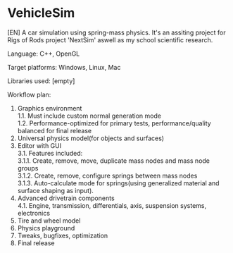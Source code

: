 # VehicleSim
[EN] A car simulation using spring-mass physics. It's an assiting project for Rigs of Rods project 'NextSim' aswell as my school scientific research.

Language:
C++, OpenGL

Target platforms:
Windows, Linux, Mac

Libraries used:
[empty]

Workflow plan:
 1. Graphics environment    
  1.1. Must include custom normal generation mode    
  1.2. Performance-optimized for primary tests, performance/quality balanced for final release    
 2. Universal physics model(for objects and surfaces)    
 3. Editor with GUI    
  3.1. Features included:    
   3.1.1. Create, remove, move, duplicate mass nodes and mass node groups    
   3.1.2. Create, remove, configure springs between mass nodes    
   3.1.3. Auto-calculate mode for springs(using generalized material and surface shaping as input).    
 4. Advanced drivetrain components    
  4.1. Engine, transmission, differentials, axis, suspension systems, electronics    
 5. Tire and wheel model    
 6. Physics playground    
 7. Tweaks, bugfixes, optimization    
 8. Final release

